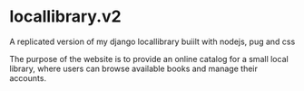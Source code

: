 # locallibrary.v2
A replicated version of my django locallibrary buiilt with nodejs, pug and css

The purpose of the website is to provide an online catalog for a small local library, where users can browse available books and manage their accounts.
